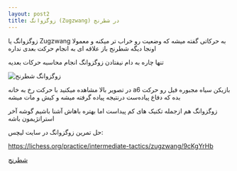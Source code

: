 ```yaml
---
layout: post2
title: زوگزوانگ (Zugzwang) در شطرنج
---
```


زوگزوانگ یا Zugzwang به حرکاتی گفته میشه که وضعیت رو خراب تر میکنه و معمولا اونجا دیگه شطرنج باز علاقه ای به انجام حرکت بعدی نداره

تنها چاره به دام نیفتادن زوگزوانگ انجام محاسبه حرکات بعدیه

<img class="center" src="https://ehsaider.ir/x/zugzwang.jpg" loading="lazy" alt="زوگزوانگ شطرنج">

در تصویر بالا مشاهده میکنید با حرکت رخ به خانه a6 بازیکن سیاه مجبوره فیل رو حرکت بده که دفاع پیاده‌ست درنتیجه پیاده گرفته میشه و کیش و مات میشه

زوگزوانگ هم ازجمله تکنیک های کم پیداست اما بهتره باهاش آشنا باشیم گوشه آخر استراتژیمون باشه

حل تمرین زوگزوانگ در سایت لیچس:

<a rel="nofollow" href="https://lichess.org/practice/intermediate-tactics/zugzwang/9cKgYrHb" target="_blank">https://lichess.org/practice/intermediate-tactics/zugzwang/9cKgYrHb</a>

<a href="{{ site.url }}/chess" class="button">شطرنج</a>
